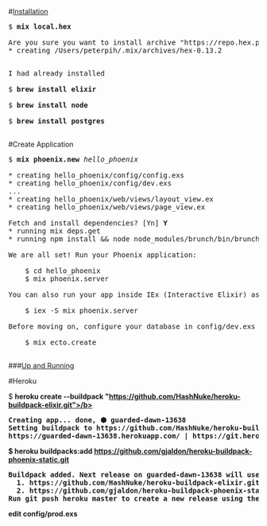#[Installation](http://www.phoenixframework.org/docs/installation)

<pre>
$ <b>mix local.hex</b>

Are you sure you want to install archive "https://repo.hex.pm/installs/1.3.0/hex-0.13.2.ez"? [Yn] Y
* creating /Users/peterpih/.mix/archives/hex-0.13.2
</pre>

<pre>

I had already installed

$ <b>brew install elixir</b>

$ <b>brew install node</b>

$ <b>brew install postgres</b>

</pre>

#Create Application

<pre>
$ <b>mix phoenix.new</b> <em>hello_phoenix</em>

* creating hello_phoenix/config/config.exs
* creating hello_phoenix/config/dev.exs
...
* creating hello_phoenix/web/views/layout_view.ex
* creating hello_phoenix/web/views/page_view.ex

Fetch and install dependencies? [Yn] <b>Y</b>
* running mix deps.get
* running npm install && node node_modules/brunch/bin/brunch build

We are all set! Run your Phoenix application:

    $ cd hello_phoenix
    $ mix phoenix.server

You can also run your app inside IEx (Interactive Elixir) as:

    $ iex -S mix phoenix.server

Before moving on, configure your database in config/dev.exs and run:

    $ mix ecto.create
    
</pre>

###[Up and Running](http://www.phoenixframework.org/docs/up-and-running)

#Heroku

$ <b>heroku create --buildpack "https://github.com/HashNuke/heroku-buildpack-elixir.git">/b>

<pre>
Creating app... done, ⬢ guarded-dawn-13638
Setting buildpack to https://github.com/HashNuke/heroku-buildpack-elixir.git... done
https://guarded-dawn-13638.herokuapp.com/ | https://git.heroku.com/guarded-dawn-13638.git
</pre>

$ <b>heroku buildpacks:add https://github.com/gjaldon/heroku-buildpack-phoenix-static.git</b>

<pre>
Buildpack added. Next release on guarded-dawn-13638 will use:
  1. https://github.com/HashNuke/heroku-buildpack-elixir.git
  2. https://github.com/gjaldon/heroku-buildpack-phoenix-static.git
Run git push heroku master to create a new release using these buildpacks.
</pre>

edit config/prod.exs

<pre>
